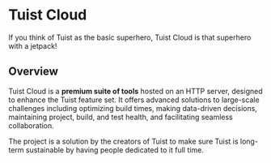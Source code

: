 # Tuist Cloud

If you think of Tuist as the basic superhero, Tuist Cloud is that superhero with a jetpack!

## Overview

Tuist Cloud is a **premium suite of tools** hosted on an HTTP server, designed to enhance the Tuist feature set. It offers advanced solutions to large-scale challenges including optimizing build times, making data-driven decisions, maintaining project, build, and test health, and facilitating seamless collaboration.

The project is a solution by the creators of Tuist to make sure Tuist is long-term sustainable by having people dedicated to it full time.

